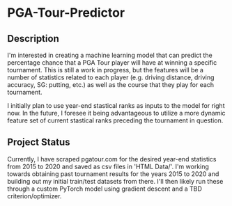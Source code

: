 # PGA-Tour-Predictor

## Description
I'm interested in creating a machine learning model that can predict the percentage chance that a PGA Tour player will have at winning a specific tournament. This is still a work in progress, but the features will be a number of statistics related to each player (e.g. driving distance, driving accuracy, SG: putting, etc.) as well as the course that they play for each tournament.

I initially plan to use year-end stastical ranks as inputs to the model for right now. In the future, I foresee it being advantageous to utilize a more dynamic feature set of current stastical ranks preceding the tournament in question.

## Project Status
Currently, I have scraped pgatour.com for the desired year-end statistics from 2015 to 2020 and saved as csv files in 'HTML Data/'. I'm working towards obtaining past tournament results for the years 2015 to 2020 and building out my initial train/test datasets from there. I'll then likely run these through a custom PyTorch model using gradient descent and a TBD criterion/optimizer.
